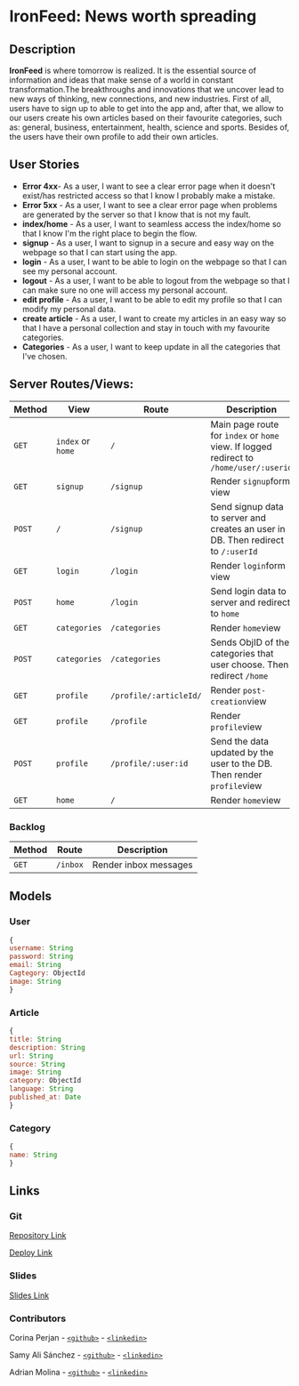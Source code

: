 <!-- <img src="https://user-images.githubusercontent.com/23629340/40541063-a07a0a8a-601a-11e8-91b5-2f13e4e6b441.png" width="200"/> &nbsp; <img src="https://i.ibb.co/txcgFGM/yapic.png" width="200"/> -->

# IronFeed: News worth spreading

## Description

**IronFeed** is where tomorrow is realized. It is the essential source of information and ideas that make sense of a world in constant transformation.The breakthroughs and innovations that we uncover lead to new ways of thinking, new connections, and new industries. First of all, users have to sign up to able to get into the app and, after that, we allow to our users create his own articles based on their favourite categories, such as: general, business, entertainment, health, science and sports. Besides of, the users have their own profile to add their own articles.

## User Stories

- **Error 4xx**- As a user, I want to see a clear error page when it doesn't exist/has restricted access so that I know I probably make a mistake.
- **Error 5xx** -  As a user, I want to see a clear error page when problems are generated by the server so that I know that is not my fault.
- **index/home** - As a user, I want to seamless access the index/home so that I know I'm the right place to begin the flow.
- **signup** - As a user, I want to signup in a secure and easy way on the webpage so that I can start using the app.
- **login** - As a user, I want to be able to login on the webpage so that I can see my personal account.
- **logout** - As a user, I want to be able to logout from the webpage so that I can make sure no one will access my personal account.
- **edit profile** - As a user, I want to be able to edit my profile so that I can modify my personal data.
- **create article** - As a user, I want to create my articles in an easy way so that I have a personal collection and stay in touch with my favourite categories.
- **Categories** - As a user, I want to keep update in all the categories that I've chosen.

## Server Routes/Views:

|**Method**    |    **View**           |    **Route**     |   **Description**       |          **Request - Body**                     |
|--------------|-------------------|------------------------|-----------------------------------|---------------------|
|`GET`         |   `index` or `home`            |      `/`               | Main page route for `ìndex` or `home` view. If logged redirect to `/home/user/:userid`  |   {req.session.currentUser._id} |
|`GET`         | `signup`            |    `/signup`           | Render `signup`form view          |                     |
|`POST`        |  `/`           |    `/signup`           | Send signup data to server and creates an user in DB. Then redirect to `/:userId`                                   |          {username, email, password}           |
|`GET`         |  `login`           |      `/login`          | Render `login`form view           |                     |
|`POST`        |   `home`          |      `/login`          | Send login data to server and redirect to `home`     | {email, password}            |
|`GET`         |   `categories`          |      `/categories`           | Render `home`view                | {req.session.userID}    |
|`POST`        |    `categories`         |      `/categories`     | Sends ObjID of the categories that user choose. Then redirect `/home`   | {req.session.currentUser._id} |
|`GET`        |    `profile`         |      `/profile/:articleId/`     | Render `post-creation`view  |  |
|`GET`         |     `profile`        |      `/profile`        | Render `profile`view             | {req.session.currentUser._id}                    |
|`POST`        |    `profile`         |      `/profile/:user:id` | Send the data updated by the user to the DB. Then render `profile`view  | {req.session.userID, name, password, email, category, image, req.session.currentUser._id}  |
|`GET`        |    `home`         |      `/` | Render `home`view  |   |

### Backlog
| Method | Route | Description |
|--------|-------|-------------|
| `GET` | `/inbox` | Render inbox messages|

## Models

### User

```javascript
{
username: String
password: String
email: String
Cagtegory: ObjectId
image: String
}

```
### Article

```javascript
{
title: String
description: String
url: String
source: String
image: String
category: ObjectId
language: String
published_at: Date
}
```
### Category
```javascript
{
name: String
}
```
## Links

### Git

[Repository Link](https://github.com/IronFeeds/Ironfeeds)

[Deploy Link]()

### Slides

[Slides Link](https://slides.com/samyalisanchez/deck/fullscreen)

### Contributors

Corina Perjan - [`<github>`](https://github.com/corinaper) - [`<linkedin>`](https://www.linkedin.com/in/corina-perjan/)

Samy Ali Sánchez - [`<github>`](https://github.com/SamyAliSanchez) - [`<linkedin>`](https://www.linkedin.com/in/samy-ali-sanchez/)

Adrian Molina - [`<github>`](https://github.com/01000001kuma) - [`<linkedin>`](https://www.linkedin.com/in/adrian-molina/)
